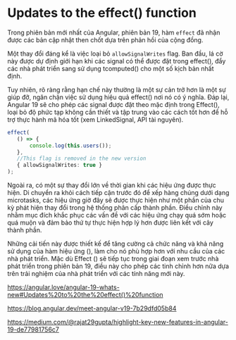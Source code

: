 # Updates to the effect() function

Trong phiên bản mới nhất của Angular, phiên bản 19, hàm `effect` đã nhận được các bản cập nhật then chốt dựa trên phản hồi của cộng đồng.

Một thay đổi đáng kể là việc loại bỏ `allowSignalWrites` flag. Ban đầu, lá cờ này được dự định giới hạn khi các signal có thể được đặt trong effect(), đẩy các nhà phát triển sang sử dụng tcomputed() cho một số kịch bản nhất định. 

Tuy nhiên, rõ ràng rằng hạn chế này thường là một sự cản trở hơn là một sự giúp đỡ, ngăn chặn việc sử dụng hiệu quả  effect() nơi nó có ý nghĩa. Đáp lại, Angular 19 sẽ cho phép các signal được đặt theo mặc định trong Effect(), loại bỏ độ phức tạp không cần thiết và tập trung vào các cách tốt hơn để hỗ trợ thực hành mã hóa tốt (xem LinkedSignal, API tài nguyên).

```ts
effect(
   () => {
       console.log(this.users());
   },
   //This flag is removed in the new version
   { allowSignalWrites: true }
);
```

Ngoài ra, có một sự thay đổi lớn về thời gian khi các hiệu ứng được thực hiện. Di chuyển ra khỏi cách tiếp cận trước đó để xếp hàng chúng dưới dạng microtasks, các hiệu ứng giờ đây sẽ được thực hiện như một phần của chu kỳ phát hiện thay đổi trong hệ thống phân cấp thành phần. Điều chỉnh này nhằm mục đích khắc phục các vấn đề với các hiệu ứng chạy quá sớm hoặc quá muộn và đảm bảo thứ tự thực hiện hợp lý hơn được liên kết với cây thành phần.

Những cải tiến này được thiết kế để tăng cường cả chức năng và khả năng sử dụng của hàm hiệu ứng (), làm cho nó phù hợp hơn với nhu cầu của các nhà phát triển. Mặc dù Effect () sẽ tiếp tục trong giai đoạn xem trước nhà phát triển trong phiên bản 19, điều này cho phép các tinh chỉnh hơn nữa dựa trên trải nghiệm của nhà phát triển với các tính năng mới này.

https://angular.love/angular-19-whats-new#Updates%20to%20the%20effect()%20function

https://blog.angular.dev/meet-angular-v19-7b29dfd05b84

https://medium.com/@rajat29gupta/highlight-key-new-features-in-angular-19-de77981756c7